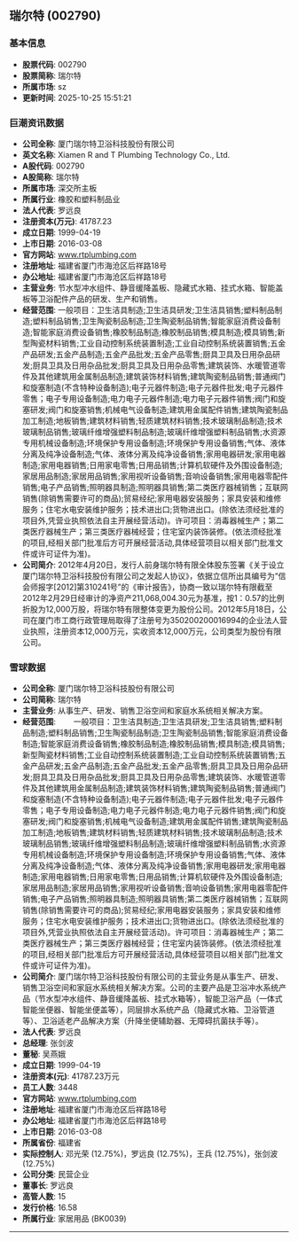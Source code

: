## 瑞尔特 (002790)

### 基本信息

- **股票代码**: 002790
- **股票简称**: 瑞尔特
- **所属市场**: sz
- **更新时间**: 2025-10-25 15:51:21

### 巨潮资讯数据

- **公司全称**: 厦门瑞尔特卫浴科技股份有限公司
- **英文名称**: Xiamen R and T Plumbing Technology Co., Ltd.
- **A股代码**: 002790
- **A股简称**: 瑞尔特
- **所属市场**: 深交所主板
- **所属行业**: 橡胶和塑料制品业
- **法人代表**: 罗远良
- **注册资本(万元)**: 41787.23
- **成立日期**: 1999-04-19
- **上市日期**: 2016-03-08
- **官方网站**: www.rtplumbing.com
- **注册地址**: 福建省厦门市海沧区后祥路18号
- **办公地址**: 福建省厦门市海沧区后祥路18号
- **主营业务**: 节水型冲水组件、静音缓降盖板、隐藏式水箱、挂式水箱、智能盖板等卫浴配件产品的研发、生产和销售。
- **经营范围**: 一般项目：卫生洁具制造;卫生洁具研发;卫生洁具销售;塑料制品制造;塑料制品销售;卫生陶瓷制品制造;卫生陶瓷制品销售;智能家庭消费设备制造;智能家庭消费设备销售;橡胶制品制造;橡胶制品销售;模具制造;模具销售;新型陶瓷材料销售;工业自动控制系统装置制造;工业自动控制系统装置销售;五金产品研发;五金产品制造;五金产品批发;五金产品零售;厨具卫具及日用杂品研发;厨具卫具及日用杂品批发;厨具卫具及日用杂品零售;建筑装饰、水暖管道零件及其他建筑用金属制品制造;建筑装饰材料销售;建筑陶瓷制品销售;普通阀门和旋塞制造(不含特种设备制造);电子元器件制造;电子元器件批发;电子元器件零售；电子专用设备制造;电力电子元器件制造;电力电子元器件销售;阀门和旋塞研发;阀门和旋塞销售;机械电气设备制造;建筑用金属配件销售;建筑陶瓷制品加工制造;地板销售;建筑材料销售;轻质建筑材料销售;技术玻璃制品制造;技术玻璃制品销售;玻璃纤维增强塑料制品制造;玻璃纤维增强塑料制品销售;水资源专用机械设备制造;环境保护专用设备制造;环境保护专用设备销售;气体、液体分离及纯净设备制造;气体、液体分离及纯净设备销售;家用电器研发;家用电器制造;家用电器销售;日用家电零售;日用品销售;计算机软硬件及外围设备制造;家居用品制造;家居用品销售;家用视听设备销售;音响设备销售;家用电器零配件销售;电子产品销售;照明器具制造;照明器具销售;第二类医疗器械销售；互联网销售(除销售需要许可的商品);贸易经纪;家用电器安装服务；家具安装和维修服务；住宅水电安装维护服务；技术进出口;货物进出口。(除依法须经批准的项目外,凭营业执照依法自主开展经营活动)。许可项目：消毒器械生产；第二类医疗器械生产；第三类医疗器械经营；住宅室内装饰装修。(依法须经批准的项目,经相关部门批准后方可开展经营活动,具体经营项目以相关部门批准文件或许可证件为准)。
- **公司简介**: 2012年4月20日，发行人前身瑞尔特有限全体股东签署《关于设立厦门瑞尔特卫浴科技股份有限公司之发起人协议》，依据立信所出具编号为“信会师报字[2012]第310241号”的《审计报告》，协商一致以瑞尔特有限截至2012年2月29日经审计的净资产211,068,004.30元为基准，按1：0.57的比例折股为12,000万股，将瑞尔特有限整体变更为股份公司。2012年5月18日，公司在厦门市工商行政管理局取得了注册号为350200200016994的企业法人营业执照，注册资本12,000万元，实收资本12,000万元，公司类型为股份有限公司。

### 雪球数据

- **公司全称**: 厦门瑞尔特卫浴科技股份有限公司
- **公司简称**: 瑞尔特
- **主营业务**: 从事生产、研发、销售卫浴空间和家庭水系统相关解决方案。
- **经营范围**: 　　一般项目：卫生洁具制造;卫生洁具研发;卫生洁具销售;塑料制品制造;塑料制品销售;卫生陶瓷制品制造;卫生陶瓷制品销售;智能家庭消费设备制造;智能家庭消费设备销售;橡胶制品制造;橡胶制品销售;模具制造;模具销售;新型陶瓷材料销售;工业自动控制系统装置制造;工业自动控制系统装置销售;五金产品研发;五金产品制造;五金产品批发;五金产品零售;厨具卫具及日用杂品研发;厨具卫具及日用杂品批发;厨具卫具及日用杂品零售;建筑装饰、水暖管道零件及其他建筑用金属制品制造;建筑装饰材料销售;建筑陶瓷制品销售;普通阀门和旋塞制造(不含特种设备制造);电子元器件制造;电子元器件批发;电子元器件零售；电子专用设备制造;电力电子元器件制造;电力电子元器件销售;阀门和旋塞研发;阀门和旋塞销售;机械电气设备制造;建筑用金属配件销售;建筑陶瓷制品加工制造;地板销售;建筑材料销售;轻质建筑材料销售;技术玻璃制品制造;技术玻璃制品销售;玻璃纤维增强塑料制品制造;玻璃纤维增强塑料制品销售;水资源专用机械设备制造;环境保护专用设备制造;环境保护专用设备销售;气体、液体分离及纯净设备制造;气体、液体分离及纯净设备销售;家用电器研发;家用电器制造;家用电器销售;日用家电零售;日用品销售;计算机软硬件及外围设备制造;家居用品制造;家居用品销售;家用视听设备销售;音响设备销售;家用电器零配件销售;电子产品销售;照明器具制造;照明器具销售;第二类医疗器械销售；互联网销售(除销售需要许可的商品);贸易经纪;家用电器安装服务；家具安装和维修服务；住宅水电安装维护服务；技术进出口;货物进出口。(除依法须经批准的项目外,凭营业执照依法自主开展经营活动)。许可项目：消毒器械生产；第二类医疗器械生产；第三类医疗器械经营；住宅室内装饰装修。(依法须经批准的项目,经相关部门批准后方可开展经营活动,具体经营项目以相关部门批准文件或许可证件为准)。
- **公司简介**: 厦门瑞尔特卫浴科技股份有限公司的主营业务是从事生产、研发、销售卫浴空间和家庭水系统相关解决方案。公司的主要产品是卫浴冲水系统产品（节水型冲水组件、静音缓降盖板、挂式水箱等），智能卫浴产品（一体式智能坐便器、智能坐便盖等），同层排水系统产品（隐藏式水箱、卫浴管道等）、卫浴适老产品解决方案（升降坐便辅助器、无障碍抗菌扶手等）。
- **法人代表**: 罗远良
- **总经理**: 张剑波
- **董秘**: 吴燕娥
- **成立日期**: 1999-04-19
- **注册资本(元)**: 41787.23万元
- **员工人数**: 3448
- **官方网站**: www.rtplumbing.com
- **注册地址**: 福建省厦门市海沧区后祥路18号
- **办公地址**: 福建省厦门市海沧区后祥路18号
- **上市日期**: 2016-03-08
- **所属省份**: 福建省
- **实际控制人**: 邓光荣 (12.75%)，罗远良 (12.75%)，王兵 (12.75%)，张剑波 (12.75%)
- **公司分类**: 民营企业
- **董事长**: 罗远良
- **高管人数**: 15
- **发行价格**: 16.58
- **所属行业**: 家居用品 (BK0039)

---